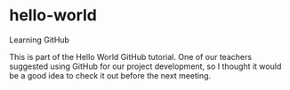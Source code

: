 # hello-world
Learning GitHub

This is part of the Hello World GitHub tutorial. One of our teachers suggested using GitHub for our project development, so I thought it would be a good idea to check it out before the next meeting.
